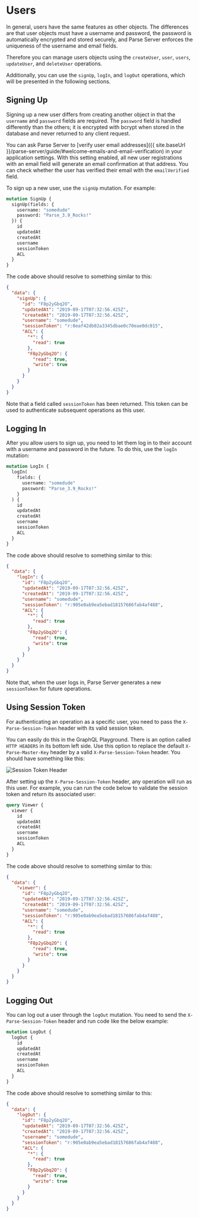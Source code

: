 # Users

In general, users have the same features as other objects. The differences are that user objects must have a username and password, the password is automatically encrypted and stored securely, and Parse Server enforces the uniqueness of the username and email fields.

Therefore you can manage users objects using the `createUser`, `user`, `users`, `updateUser`, and `deleteUser` operations.

Additionally, you can use the `signUp`, `logIn`, and `logOut` operations, which will be presented in the following sections.

## Signing Up

Signing up a new user differs from creating another object in that the `username` and `password` fields are required. The `password` field is handled differently than the others; it is encrypted with bcrypt when stored in the database and never returned to any client request.

You can ask Parse Server to [verify user email addresses]({{ site.baseUrl }}/parse-server/guide/#welcome-emails-and-email-verification) in your application settings. With this setting enabled, all new user registrations with an email field will generate an email confirmation at that address. You can check whether the user has verified their email with the `emailVerified` field.

To sign up a new user, use the `signUp` mutation. For example:

```graphql
mutation SignUp {
  signUp(fields: {
    username: "somedude"
    password: "Parse_3.9_Rocks!"
  }) {
    id
    updatedAt
    createdAt
    username
    sessionToken
    ACL
  }
}
```

The code above should resolve to something similar to this:

```json
{
  "data": {
    "signUp": {
      "id": "F8p2yGbq2O",
      "updatedAt": "2019-09-17T07:32:56.425Z",
      "createdAt": "2019-09-17T07:32:56.425Z",
      "username": "somedude",
      "sessionToken": "r:0eaf42db02a3345dbae0c70eae0dc015",
      "ACL": {
        "*": {
          "read": true
        },
        "F8p2yGbq2O": {
          "read": true,
          "write": true
        }
      }
    }
  }
}
```

Note that a field called `sessionToken` has been returned. This token can be used to authenticate subsequent operations as this user.

## Logging In

After you allow users to sign up, you need to let them log in to their account with a username and password in the future. To do this, use the `logIn` mutation:

```graphql
mutation LogIn {
  logIn(
    fields: {
      username: "somedude"
      password: "Parse_3.9_Rocks!"
    }
  ) {
    id
    updatedAt
    createdAt
    username
    sessionToken
    ACL
  }
}
```

The code above should resolve to something similar to this:

```json
{
  "data": {
    "logIn": {
      "id": "F8p2yGbq2O",
      "updatedAt": "2019-09-17T07:32:56.425Z",
      "createdAt": "2019-09-17T07:32:56.425Z",
      "username": "somedude",
      "sessionToken": "r:905e0ab9ea5ebad18157686fab4af488",
      "ACL": {
        "*": {
          "read": true
        },
        "F8p2yGbq2O": {
          "read": true,
          "write": true
        }
      }
    }
  }
}
```

Note that, when the user logs in, Parse Server generates a new `sessionToken` for future operations.

## Using Session Token

For authenticating an operation as a specific user, you need to pass the `X-Parse-Session-Token` header with its valid session token.

You can easily do this in the GraphQL Playground. There is an option called `HTTP HEADERS` in its bottom left side. Use this option to replace the default `X-Parse-Master-Key` header by a valid `X-Parse-Session-Token` header. You should have something like this:

<img alt="Session Token Header" data-echo="{{ '/assets/images/graphql/session-token.png' | prepend: site.baseurl }}"/>

After setting up the `X-Parse-Session-Token` header, any operation will run as this user. For example, you can run the code below to validate the session token and return its associated user:

```graphql
query Viewer {
  viewer {
    id
    updatedAt
    createdAt
    username
    sessionToken
    ACL
  }
}
```

The code above should resolve to something similar to this:

```json
{
  "data": {
    "viewer": {
      "id": "F8p2yGbq2O",
      "updatedAt": "2019-09-17T07:32:56.425Z",
      "createdAt": "2019-09-17T07:32:56.425Z",
      "username": "somedude",
      "sessionToken": "r:905e0ab9ea5ebad18157686fab4af488",
      "ACL": {
        "*": {
          "read": true
        },
        "F8p2yGbq2O": {
          "read": true,
          "write": true
        }
      }
    }
  }
}
```

## Logging Out

You can log out a user through the `logOut` mutation. You need to send the `X-Parse-Session-Token` header and run code like the below example:

```graphql
mutation LogOut {
  logOut {
    id
    updatedAt
    createdAt
    username
    sessionToken
    ACL
  }
}
```

The code above should resolve to something similar to this:

```json
{
  "data": {
    "logOut": {
      "id": "F8p2yGbq2O",
      "updatedAt": "2019-09-17T07:32:56.425Z",
      "createdAt": "2019-09-17T07:32:56.425Z",
      "username": "somedude",
      "sessionToken": "r:905e0ab9ea5ebad18157686fab4af488",
      "ACL": {
        "*": {
          "read": true
        },
        "F8p2yGbq2O": {
          "read": true,
          "write": true
        }
      }
    }
  }
}
```
